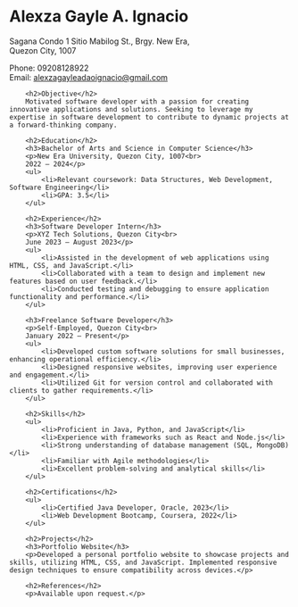 <h1>Alexza Gayle A. Ignacio</h1>
    <p>Sagana Condo 1 Sitio Mabilog St., Brgy. New Era,<br>
    Quezon City, 1007</p>
    <p>Phone: 09208128922<br>
    Email: <a href="mailto:alexzagayleadaoignacio@gmail.com">alexzagayleadaoignacio@gmail.com</a></p>

        <h2>Objective</h2>
        Motivated software developer with a passion for creating innovative applications and solutions. Seeking to leverage my expertise in software development to contribute to dynamic projects at a forward-thinking company.

        <h2>Education</h2>
        <h3>Bachelor of Arts and Science in Computer Science</h3>
        <p>New Era University, Quezon City, 1007<br>
        2022 – 2024</p>
        <ul>
            <li>Relevant coursework: Data Structures, Web Development, Software Engineering</li>
            <li>GPA: 3.5</li>
        </ul>

        <h2>Experience</h2>
        <h3>Software Developer Intern</h3>
        <p>XYZ Tech Solutions, Quezon City<br>
        June 2023 – August 2023</p>
        <ul>
            <li>Assisted in the development of web applications using HTML, CSS, and JavaScript.</li>
            <li>Collaborated with a team to design and implement new features based on user feedback.</li>
            <li>Conducted testing and debugging to ensure application functionality and performance.</li>
        </ul>

        <h3>Freelance Software Developer</h3>
        <p>Self-Employed, Quezon City<br>
        January 2022 – Present</p>
        <ul>
            <li>Developed custom software solutions for small businesses, enhancing operational efficiency.</li>
            <li>Designed responsive websites, improving user experience and engagement.</li>
            <li>Utilized Git for version control and collaborated with clients to gather requirements.</li>
        </ul>

        <h2>Skills</h2>
        <ul>
            <li>Proficient in Java, Python, and JavaScript</li>
            <li>Experience with frameworks such as React and Node.js</li>
            <li>Strong understanding of database management (SQL, MongoDB)</li>
            <li>Familiar with Agile methodologies</li>
            <li>Excellent problem-solving and analytical skills</li>
        </ul>

        <h2>Certifications</h2>
        <ul>
            <li>Certified Java Developer, Oracle, 2023</li>
            <li>Web Development Bootcamp, Coursera, 2022</li>
        </ul>

        <h2>Projects</h2>
        <h3>Portfolio Website</h3>
        <p>Developed a personal portfolio website to showcase projects and skills, utilizing HTML, CSS, and JavaScript. Implemented responsive design techniques to ensure compatibility across devices.</p>

        <h2>References</h2>
        <p>Available upon request.</p>


